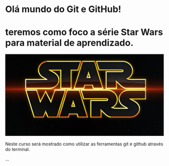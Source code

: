 # Olá mundo do Git e GitHub!
 # teremos como foco a série Star Wars para material de aprendizado.

![](./star-wars.jpg)

Neste curso será mostrado como utilizar as ferramentas git e github através do terminal.

...
